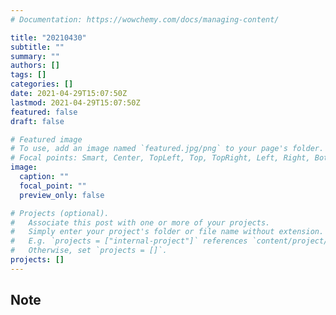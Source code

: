 ```yaml
---
# Documentation: https://wowchemy.com/docs/managing-content/

title: "20210430"
subtitle: ""
summary: ""
authors: []
tags: []
categories: []
date: 2021-04-29T15:07:50Z
lastmod: 2021-04-29T15:07:50Z
featured: false
draft: false

# Featured image
# To use, add an image named `featured.jpg/png` to your page's folder.
# Focal points: Smart, Center, TopLeft, Top, TopRight, Left, Right, BottomLeft, Bottom, BottomRight.
image:
  caption: ""
  focal_point: ""
  preview_only: false

# Projects (optional).
#   Associate this post with one or more of your projects.
#   Simply enter your project's folder or file name without extension.
#   E.g. `projects = ["internal-project"]` references `content/project/deep-learning/index.md`.
#   Otherwise, set `projects = []`.
projects: []
---
```


## Note

